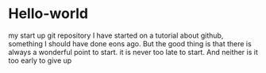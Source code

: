# Hello-world
my start up git repository
I have started on a tutorial about github, something I should have done eons ago. But the good thing is that there is always a wonderful point to start. it is never too late to start. And neither is it too early to give up
